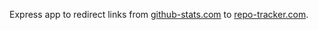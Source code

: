 Express app to redirect links from
<a href="https://github-stats.com" title="GitHub Stats – Link redirection" target="_blank">github-stats.com</a> to
<a href="https://repo-tracker.com" title="RepoTracker – Better GitHub stats and insights" target="_blank">repo-tracker.com</a>.
